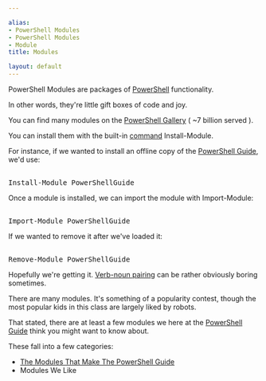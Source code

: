 ```yaml
---

alias: 
- PowerShell Modules
- PowerShell Modules
- Module
title: Modules

layout: default
---
```


PowerShell Modules are packages of [PowerShell](/PowerShell) functionality.

In other words, they're little gift boxes of code and joy.

You can find many modules on the [PowerShell Gallery](https://powershellgallery.com) ( ~7 billion served ).

You can install them with the built-in [command](/PowerShell/Commands) Install-Module.

For instance, if we wanted to install an offline copy of the [PowerShell Guide](/PowerShell/Guide), we'd use:

<pre><br/><span class='Warning'>Install-Module</span>&nbsp;<span class='Verbose'>PowerShellGuide</span><br/></pre>

Once a module is installed, we can import the module with Import-Module:

<pre><br/><span class='Warning'>Import-Module</span>&nbsp;<span class='Verbose'>PowerShellGuide</span><br/></pre>

If we wanted to remove it after we've loaded it:

<pre><br/><span class='Warning'>Remove-Module</span>&nbsp;<span class='Verbose'>PowerShellGuide</span><br/></pre>

Hopefully we're getting it.  [Verb-noun pairing](/PowerShell/Concepts/Verb-Noun) can be rather obviously boring sometimes.


There are many modules.  It's something of a popularity contest, though the most popular kids in this class are largely liked by robots.

That stated, there are at least a few modules we here at the [PowerShell Guide](/PowerShell/Guide) think you might want to know about.

These fall into a few categories:

* [The Modules That Make The PowerShell Guide](/PowerShell/Modules/The-Modules-That-Make-The-PowerShell-Guide)
* Modules We Like
